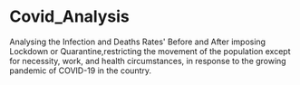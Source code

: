 # Covid_Analysis

Analysing the Infection and Deaths Rates' Before and After imposing Lockdown or Quarantine,restricting the movement of the population except for necessity, work, and health circumstances, in response to the growing pandemic of COVID-19 in the country.
